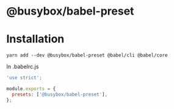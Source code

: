 # @busybox/babel-preset

# Installation

```
yarn add --dev @busybox/babel-preset @babel/cli @babel/core
```

In .babelrc.js

```js
'use strict';

module.exports = {
  presets: ['@busybox/babel-preset'],
};
```
